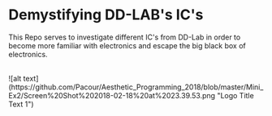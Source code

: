 # Demystifying DD-LAB's IC's
This Repo serves to investigate different IC's from DD-Lab in order to become more familiar with electronics and escape the big black box of electronics.

</br>
![alt text](https://github.com/Pacour/Aesthetic_Programming_2018/blob/master/Mini_Ex2/Screen%20Shot%202018-02-18%20at%2023.39.53.png "Logo Title Text 1")
</br>

